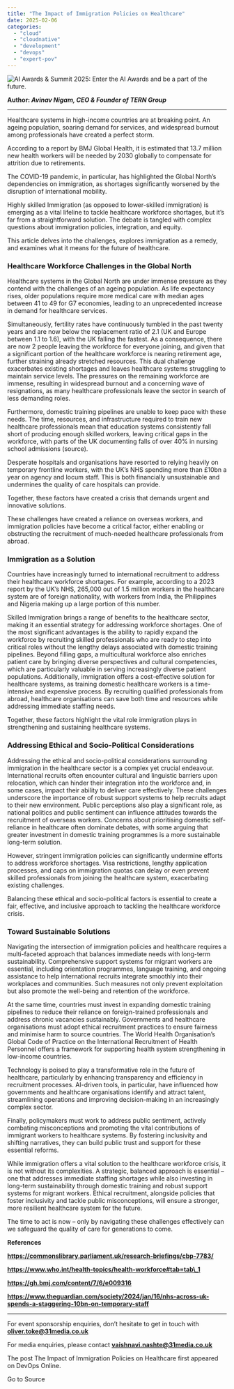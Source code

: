 ```yaml
---
title: "The Impact of Immigration Policies on Healthcare"
date: 2025-02-06
categories: 
  - "cloud"
  - "cloudnative"
  - "development"
  - "devops"
  - "expert-pov"
---
```


![AI Awards & Summit 2025: Enter the AI Awards and be a part of the future.](https://softwaretestingnews.co.uk/wp-content/uploads/2024/11/AI-webpost-1.jpg)

**Author: _Avinav Nigam, CEO & Founder of TERN Group_**

* * *

Healthcare systems in high-income countries are at breaking point. An ageing population, soaring demand for services, and widespread burnout among professionals have created a perfect storm.

According to a report by BMJ Global Health, it is estimated that 13.7 million new health workers will be needed by 2030 globally to compensate for attrition due to retirements.

The COVID-19 pandemic, in particular, has highlighted the Global North’s dependencies on immigration, as shortages significantly worsened by the disruption of international mobility.

Highly skilled Immigration (as opposed to lower-skilled immigration) is emerging as a vital lifeline to tackle healthcare workforce shortages, but it’s far from a straightforward solution. The debate is tangled with complex questions about immigration policies, integration, and equity.

This article delves into the challenges, explores immigration as a remedy, and examines what it means for the future of healthcare.

### **Healthcare Workforce Challenges in the Global North**

Healthcare systems in the Global North are under immense pressure as they contend with the challenges of an ageing population. As life expectancy rises, older populations require more medical care with median ages between 41 to 49 for G7 economies, leading to an unprecedented increase in demand for healthcare services.

Simultaneously, fertility rates have continuously tumbled in the past twenty years and are now below the replacement ratio of 2.1 (UK and Europe between 1.1 to 1.6), with the UK falling the fastest. As a consequence, there are now 2 people leaving the workforce for everyone joining, and given that a significant portion of the healthcare workforce is nearing retirement age, further straining already stretched resources. This dual challenge exacerbates existing shortages and leaves healthcare systems struggling to maintain service levels. The pressures on the remaining workforce are immense, resulting in widespread burnout and a concerning wave of resignations, as many healthcare professionals leave the sector in search of less demanding roles. 

Furthermore, domestic training pipelines are unable to keep pace with these needs. The time, resources, and infrastructure required to train new healthcare professionals mean that education systems consistently fall short of producing enough skilled workers, leaving critical gaps in the workforce, with parts of the UK documenting falls of over 40% in nursing school admissions (source). 

Desperate hospitals and organisations have resorted to relying heavily on temporary frontline workers, with the UK’s NHS spending more than £10bn a year on agency and locum staff. This is both financially unsustainable and undermines the quality of care hospitals can provide.

Together, these factors have created a crisis that demands urgent and innovative solutions.

These challenges have created a reliance on overseas workers, and immigration policies have become a critical factor, either enabling or obstructing the recruitment of much-needed healthcare professionals from abroad.

### **Immigration as a Solution**

Countries have increasingly turned to international recruitment to address their healthcare workforce shortages. For example, according to a 2023 report by the UK’s NHS, 265,000 out of 1.5 million workers in the healthcare system are of foreign nationality, with workers from India, the Philippines and Nigeria making up a large portion of this number.

Skilled Immigration brings a range of benefits to the healthcare sector, making it an essential strategy for addressing workforce shortages. One of the most significant advantages is the ability to rapidly expand the workforce by recruiting skilled professionals who are ready to step into critical roles without the lengthy delays associated with domestic training pipelines. Beyond filling gaps, a multicultural workforce also enriches patient care by bringing diverse perspectives and cultural competencies, which are particularly valuable in serving increasingly diverse patient populations. Additionally, immigration offers a cost-effective solution for healthcare systems, as training domestic healthcare workers is a time-intensive and expensive process. By recruiting qualified professionals from abroad, healthcare organisations can save both time and resources while addressing immediate staffing needs. 

Together, these factors highlight the vital role immigration plays in strengthening and sustaining healthcare systems.

### **Addressing Ethical and Socio-Political Considerations**

Addressing the ethical and socio-political considerations surrounding immigration in the healthcare sector is a complex yet crucial endeavour. International recruits often encounter cultural and linguistic barriers upon relocation, which can hinder their integration into the workforce and, in some cases, impact their ability to deliver care effectively. These challenges underscore the importance of robust support systems to help recruits adapt to their new environment. Public perceptions also play a significant role, as national politics and public sentiment can influence attitudes towards the recruitment of overseas workers. Concerns about prioritising domestic self-reliance in healthcare often dominate debates, with some arguing that greater investment in domestic training programmes is a more sustainable long-term solution. 

However, stringent immigration policies can significantly undermine efforts to address workforce shortages. Visa restrictions, lengthy application processes, and caps on immigration quotas can delay or even prevent skilled professionals from joining the healthcare system, exacerbating existing challenges. 

Balancing these ethical and socio-political factors is essential to create a fair, effective, and inclusive approach to tackling the healthcare workforce crisis.

### **Toward Sustainable Solutions**

Navigating the intersection of immigration policies and healthcare requires a multi-faceted approach that balances immediate needs with long-term sustainability. Comprehensive support systems for migrant workers are essential, including orientation programmes, language training, and ongoing assistance to help international recruits integrate smoothly into their workplaces and communities. Such measures not only prevent exploitation but also promote the well-being and retention of the workforce. 

At the same time, countries must invest in expanding domestic training pipelines to reduce their reliance on foreign-trained professionals and address chronic vacancies sustainably. Governments and healthcare organisations must adopt ethical recruitment practices to ensure fairness and minimise harm to source countries. The World Health Organisation’s Global Code of Practice on the International Recruitment of Health Personnel offers a framework for supporting health system strengthening in low-income countries.

Technology is poised to play a transformative role in the future of healthcare, particularly by enhancing transparency and efficiency in recruitment processes. AI-driven tools, in particular, have influenced how governments and healthcare organisations identify and attract talent, streamlining operations and improving decision-making in an increasingly complex sector.

Finally, policymakers must work to address public sentiment, actively combating misconceptions and promoting the vital contributions of immigrant workers to healthcare systems. By fostering inclusivity and shifting narratives, they can build public trust and support for these essential reforms.

While immigration offers a vital solution to the healthcare workforce crisis, it is not without its complexities. A strategic, balanced approach is essential – one that addresses immediate staffing shortages while also investing in long-term sustainability through domestic training and robust support systems for migrant workers. Ethical recruitment, alongside policies that foster inclusivity and tackle public misconceptions, will ensure a stronger, more resilient healthcare system for the future. 

The time to act is now – only by navigating these challenges effectively can we safeguard the quality of care for generations to come.

**References**

**https://commonslibrary.parliament.uk/research-briefings/cbp-7783/**

**https://www.who.int/health-topics/health-workforce#tab=tab\_1**

**https://gh.bmj.com/content/7/6/e009316**

**https://www.theguardian.com/society/2024/jan/16/nhs-across-uk-spends-a-staggering-10bn-on-temporary-staff**

* * *

For event sponsorship enquiries, don’t hesitate to get in touch with **oliver.toke@31media.co.uk**

For media enquiries, please contact **vaishnavi.nashte@31media.co.uk**

The post The Impact of Immigration Policies on Healthcare first appeared on DevOps Online.

Go to Source
